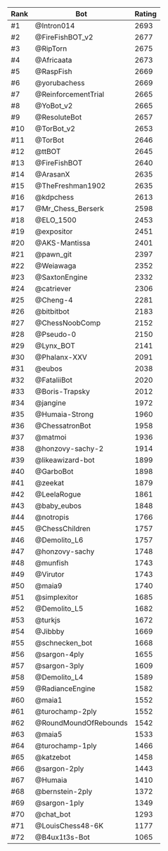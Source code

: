 Rank|Bot|Rating
---|---|---
#1|@Intron014|2693
#2|@FireFishBOT_v2|2677
#3|@RipTorn|2675
#4|@Africaata|2673
#5|@RaspFish|2669
#6|@yorubachess|2669
#7|@ReinforcementTrial|2665
#8|@YoBot_v2|2665
#9|@ResoluteBot|2657
#10|@TorBot_v2|2653
#11|@TorBot|2646
#12|@ttBOT|2645
#13|@FireFishBOT|2640
#14|@ArasanX|2635
#15|@TheFreshman1902|2635
#16|@kdpchess|2613
#17|@Mr_Chess_Berserk|2598
#18|@ELO_1500|2453
#19|@expositor|2451
#20|@AKS-Mantissa|2401
#21|@pawn_git|2397
#22|@Weiawaga|2352
#23|@SaxtonEngine|2332
#24|@catriever|2306
#25|@Cheng-4|2281
#26|@bitbitbot|2183
#27|@ChessNoobComp|2152
#28|@Pseudo-0|2150
#29|@Lynx_BOT|2141
#30|@Phalanx-XXV|2091
#31|@eubos|2038
#32|@FataliiBot|2020
#33|@Boris-Trapsky|2012
#34|@jangine|1972
#35|@Humaia-Strong|1960
#36|@ChessatronBot|1958
#37|@matmoi|1936
#38|@honzovy-sachy-2|1914
#39|@likeawizard-bot|1899
#40|@GarboBot|1898
#41|@zeekat|1879
#42|@LeelaRogue|1861
#43|@baby_eubos|1848
#44|@notropis|1766
#45|@ChessChildren|1757
#46|@Demolito_L6|1757
#47|@honzovy-sachy|1748
#48|@munfish|1743
#49|@Virutor|1743
#50|@maia9|1740
#51|@simplexitor|1685
#52|@Demolito_L5|1682
#53|@turkjs|1672
#54|@Jibbby|1669
#55|@schnecken_bot|1668
#56|@sargon-4ply|1655
#57|@sargon-3ply|1609
#58|@Demolito_L4|1589
#59|@RadianceEngine|1582
#60|@maia1|1552
#61|@turochamp-2ply|1552
#62|@RoundMoundOfRebounds|1542
#63|@maia5|1533
#64|@turochamp-1ply|1466
#65|@katzebot|1458
#66|@sargon-2ply|1443
#67|@Humaia|1410
#68|@bernstein-2ply|1372
#69|@sargon-1ply|1349
#70|@chat_bot|1293
#71|@LouisChess48-6K|1177
#72|@B4ux1t3s-Bot|1065

